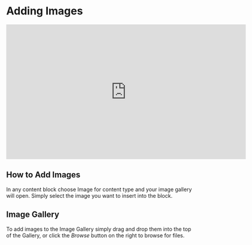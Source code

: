 # Adding Images

<iframe src="https://player.vimeo.com/video/174627797" width="640" height="360" frameborder="0" webkitallowfullscreen mozallowfullscreen allowfullscreen></iframe>

## How to Add Images

In any content block choose Image for content type and your image gallery will open. 
Simply select the image you want to insert into the block. 

## Image Gallery

To add images to the Image Gallery simply drag and drop them into the top of the Gallery, or click the 
_Browse_ button on the right to browse for files.

